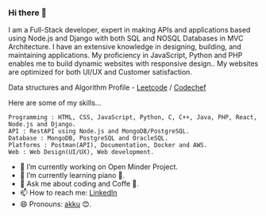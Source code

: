 ### Hi there 👋

I am a Full-Stack developer, expert in making APIs and applications based using Node.js and Django with both SQL and NOSQL Databases in MVC Architecture. I have an extensive knowledge in designing, building, and maintaining applications.
My proficiency in JavaScript, Python and PHP enables me to build dynamic websites with responsive design.. 
My websites are optimized for both UI/UX and Customer satisfaction.

Data structures and Algorithm Profile - [Leetcode](https://leetcode.com/akarshrajput) / [Codechef](https://www.codechef.com/users/akarshrajput)


Here are some of my skills...
```
Programming : HTML, CSS, JavaScript, Python, C, C++, Java, PHP, React, Node.js and Django.
API : RestAPI using Node.js and MongoDB/PostgreSQL.
Database : MongoDB, PostgreSQL and OracleSQL.
Platforms : Postman(API), Documentation, Docker and AWS.
Web : Web Design(UI/UX), Web development.

```

- 🔭 I’m currently working on Open Minder Project.
- 🌱 I’m currently learning piano 🎹.
- 💬 Ask me about coding and Coffe 🍵.
- 📫 How to reach me: [LinkedIn](https://www.linkedin.com/in/akarshrajput)
- 😄 Pronouns: [akku](https://www.linkedin.com/in/akarshrajput) 😊.

